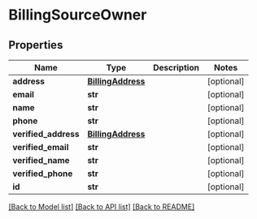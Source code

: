 # BillingSourceOwner

## Properties
Name | Type | Description | Notes
------------ | ------------- | ------------- | -------------
**address** | [**BillingAddress**](BillingAddress.md) |  | [optional] 
**email** | **str** |  | [optional] 
**name** | **str** |  | [optional] 
**phone** | **str** |  | [optional] 
**verified_address** | [**BillingAddress**](BillingAddress.md) |  | [optional] 
**verified_email** | **str** |  | [optional] 
**verified_name** | **str** |  | [optional] 
**verified_phone** | **str** |  | [optional] 
**id** | **str** |  | [optional] 

[[Back to Model list]](../README.md#documentation-for-models) [[Back to API list]](../README.md#documentation-for-api-endpoints) [[Back to README]](../README.md)


